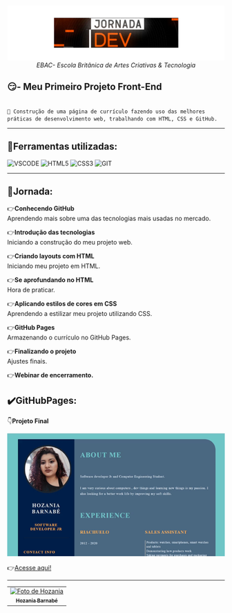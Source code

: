 <p align="center">
  <img src="img/Jornada.png">
<em>EBAC- Escola Britânica de Artes Criativas & Tecnologia</em>
</p>

## 😏- Meu Primeiro Projeto Front-End
<code>
🎯 Construção de uma página de currículo fazendo uso das melhores práticas de desenvolvimento web, trabalhando com HTML, CSS e GitHub.
</code>

<hr>

## 🔧Ferramentas utilizadas:

![VSCODE](https://img.shields.io/badge/Visual_Studio_Code-0078D4?style=for-the-badge&logo=visual%20studio%20code&logoColor=white)
![HTML5](https://img.shields.io/badge/html5-%23E34F26.svg?style=for-the-badge&logo=html5&logoColor=white)
![CSS3](https://img.shields.io/badge/css3-%231572B6.svg?style=for-the-badge&logo=css3&logoColor=white)
![GIT](https://img.shields.io/badge/GIT-E44C30?style=for-the-badge&logo=git&logoColor=white)
<hr>

## 🚀Jornada:
👉**Conhecendo GitHub**<br>
Aprendendo mais sobre uma das tecnologias mais usadas no mercado.

👉**Introdução das tecnologias**<br>
Iniciando a construção do meu projeto web.

👉**Criando layouts com HTML**<br>
Iniciando meu projeto em HTML.

👉**Se aprofundando no HTML**<br>
Hora de praticar.

👉**Aplicando estilos de cores em CSS**<br>
Aprendendo a estilizar meu projeto utilizando CSS.

👉**GitHub Pages**<br>
Armazenando o currículo no GitHub Pages.

👉**Finalizando o projeto**<br>
Ajustes finais.

👉**Webinar de encerramento.**

## ✔️GitHubPages:

  👇**Projeto Final**
<p align="center"> 
  <img src="img/page.gif">
</p>
  
  👉[Acesse aqui!](https://hozaniab.github.io/)




<hr>
<p align="center">
<table>
  <tr>  
    <td align="center">
      <a href="https://github.com/HozaniaB">
        <img src="https://github.com/HozaniaB.png" width="100px;" alt="Foto de Hozania"/><br>
        <sub>
          <b>Hozania Barnabé</b>
        </sub>
      </a>
    </td>
</p>


